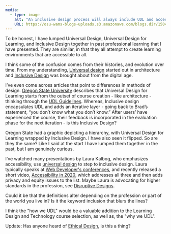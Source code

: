 ```yaml
---
media:
  - type: image
    alt: "An inclusive design process will always include UDL and accessibility as end goals."
    URL: https://osu-wams-blogs-uploads.s3.amazonaws.com/blogs.dir/1504/files/2019/11/Inclusive_Design_UDL_Accessibility-768x511.png
---
```


To be honest, I have lumped Universal Design, Universal Design for Learning, and Inclusive Design together in past professional learning that I have presented. They are similar, in that they all attempt to create learning environments that are accessible to all.

I think some of the confusion comes from their histories, and evolution over time. From my understanding, [Universal design](https://en.wikipedia.org/wiki/Universal_design) started out in architecture and [Inclusive Design](https://en.wikipedia.org/wiki/Inclusive_design) was brought about from the digital age.

I’ve even come across articles that point to differences in methods of design. [Oregon State University](http://blogs.oregonstate.edu/inspire/2019/12/16/accessibility-universal-design-for-learning-udl-and-inclusive-design-what-do-they-really-mean/) describes that Universal Design for Learning starts from the outset of course creation - like architecture - thinking through the [UDL Guidelines](http://udlguidelines.cast.org/). Whereas, Inclusive design encapsulates UDL and adds an iterative layer - going back to Brad’s statement, “you don’t know what you don’t know.” After users’ have experienced the course, their feedback is incorporated in the evaluation phase for the next iteration - is this Inclusive Design?

Oregon State had a graphic depicting a hierarchy, with Universal Design for Learning wrapped by Inclusive Design. I have also seen it flipped. So are they the same? Like I said at the start I have lumped them together in the past, but I am genuinely curious.

I’ve watched many presentations by Laura Kalbog, who emphasizes accessibility, use [universal design](https://2017.ind.ie/archive/summit/videos/laura-kalbag/) to step to inclusive design. Laura typically speaks at [Web Developer's conferences](https://www.google.com/search?tbm=vid&q=laura+kalbag), and recently released a short video, [Accessibility in 2020](https://laurakalbag.com/accessibility-in-2020/), which addresses all three and then adds privacy and equity issues to the list. Maybe Laura is advocating for higher standards in the profession, see [Disruptive Designs](https://youtu.be/qofn4NcIF8E?t=459).

Could it be that the definitions alter depending on the profession or part of the world you live in? Is it the keyword inclusion that blurs the lines?

I think the "how we UDL" would be a valuable addition to the Learning Design and Technology course selection, as well as, the "why we UDL".

Update: Has anyone heard of [Ethical Design](https://2017.ind.ie/ethical-design), is this a thing?
